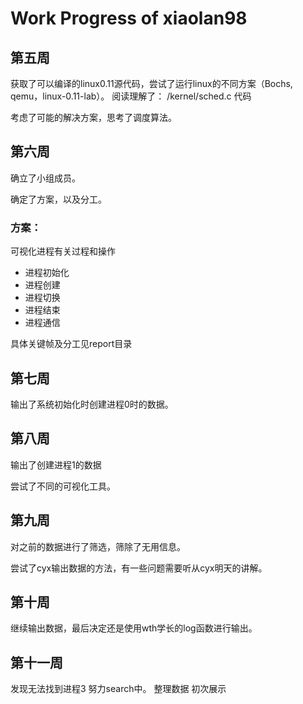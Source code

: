 # Work Progress of xiaolan98

## 第五周

获取了可以编译的linux0.11源代码，尝试了运行linux的不同方案（Bochs, qemu，linux-0.11-lab）。
阅读理解了：
 /kernel/sched.c 代码

考虑了可能的解决方案，思考了调度算法。

## 第六周
确立了小组成员。

确定了方案，以及分工。

### 方案：

可视化进程有关过程和操作

- 进程初始化
- 进程创建
- 进程切换
- 进程结束
- 进程通信

具体关键帧及分工见report目录

## 第七周
输出了系统初始化时创建进程0时的数据。

## 第八周
输出了创建进程1的数据

尝试了不同的可视化工具。
## 第九周
对之前的数据进行了筛选，筛除了无用信息。

尝试了cyx输出数据的方法，有一些问题需要听从cyx明天的讲解。
## 第十周
继续输出数据，最后决定还是使用wth学长的log函数进行输出。

## 第十一周
发现无法找到进程3  努力search中。
整理数据 初次展示

